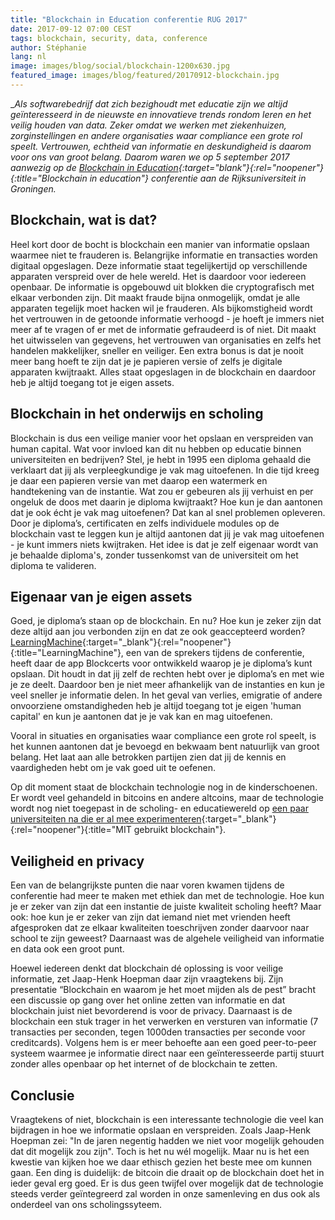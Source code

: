 ```yaml
---
title: "Blockchain in Education conferentie RUG 2017"
date: 2017-09-12 07:00 CEST
tags: blockchain, security, data, conference
author: Stéphanie
lang: nl
image: images/blog/social/blockchain-1200x630.jpg
featured_image: images/blog/featured/20170912-blockchain.jpg
---
```

__Als softwarebedrijf dat zich bezighoudt met educatie zijn we altijd geïnteresseerd in de nieuwste en innovatieve trends rondom leren en het veilig houden van data. Zeker omdat we werken met ziekenhuizen, zorginstellingen en andere organisaties waar compliance een grote rol speelt. Vertrouwen, echtheid van informatie en deskundigheid is daarom voor ons van groot belang. Daarom waren we op 5 september 2017 aanwezig op de [Blockchain in Education](https://www.bcined2017.nl/){:target="_blank"}{:rel="noopener"}{:title="Blockchain in education"} conferentie aan de Rijksuniversiteit in Groningen.__

## Blockchain, wat is dat?

Heel kort door de bocht is blockchain een manier van informatie opslaan waarmee niet te frauderen is. Belangrijke informatie en transacties worden digitaal opgeslagen. Deze informatie staat tegelijkertijd op verschillende apparaten verspreid over de hele wereld. Het is daardoor voor iedereen openbaar. De informatie is opgebouwd uit blokken die cryptografisch met elkaar verbonden zijn. Dit maakt fraude bijna onmogelijk, omdat je alle apparaten tegelijk moet hacken wil je frauderen. Als bijkomstigheid wordt het vertrouwen in de getoonde informatie verhoogd - je hoeft je immers niet meer af te vragen of er met de informatie gefraudeerd is of niet. Dit maakt het uitwisselen van gegevens, het vertrouwen van organisaties en zelfs het handelen makkelijker, sneller en veiliger. Een extra bonus is dat je nooit meer bang hoeft te zijn dat je je papieren versie of zelfs je digitale apparaten kwijtraakt. Alles staat opgeslagen in de blockchain en daardoor heb je altijd toegang tot je eigen assets.

## Blockchain in het onderwijs en scholing

Blockchain is dus een veilige manier voor het opslaan en verspreiden van human capital. Wat voor invloed kan dit nu hebben op educatie binnen universiteiten en bedrijven? Stel, je hebt in 1995 een diploma gehaald die verklaart dat jij als verpleegkundige je vak mag uitoefenen. In die tijd kreeg je daar een papieren versie van met daarop een watermerk en handtekening van de instantie. Wat zou er gebeuren als jij verhuist en per ongeluk de doos met daarin je diploma kwijtraakt? Hoe kun je dan aantonen dat je ook écht je vak mag uitoefenen? Dat kan al snel problemen opleveren. Door je diploma’s, certificaten en zelfs individuele modules op de blockchain vast te leggen kun je altijd aantonen dat jij je vak mag uitoefenen - je kunt immers niets kwijtraken. Het idee is dat je zelf eigenaar wordt van je behaalde diploma's, zonder tussenkomst van de universiteit om het diploma te valideren.

## Eigenaar van je eigen assets

Goed, je diploma’s staan op de blockchain. En nu? Hoe kun je zeker zijn dat deze altijd aan jou verbonden zijn en dat ze ook geaccepteerd worden? [LearningMachine](https://www.learningmachine.com/){:target="_blank"}{:rel="noopener"}{:title="LearningMachine"}, een van de sprekers tijdens de conferentie, heeft daar de app Blockcerts voor ontwikkeld waarop je je diploma’s kunt opslaan. Dit houdt in dat jij zelf de rechten hebt over je diploma’s en met wie je ze deelt. Daardoor ben je niet meer afhankelijk van de instanties en kun je veel sneller je informatie delen. In het geval van verlies, emigratie of andere onvoorziene omstandigheden heb je altijd toegang tot je eigen 'human capital' en kun je aantonen dat je je vak kan en mag uitoefenen.

Vooral in situaties en organisaties waar compliance een grote rol speelt, is het kunnen aantonen dat je bevoegd en bekwaam bent natuurlijk van groot belang. Het laat aan alle betrokken partijen zien dat jij de kennis en vaardigheden hebt om je vak goed uit te oefenen.

Op dit moment staat de blockchain technologie nog in de kinderschoenen. Er wordt veel gehandeld in bitcoins en andere altcoins, maar de technologie wordt nog niet toegepast in de scholing- en educatiewereld op [een paar universiteiten na die er al mee experimenteren](http://certificates-bootcamp.mit.edu/){:target="_blank"}{:rel="noopener"}{:title="MIT gebruikt blockchain"}.

## Veiligheid en privacy

Een van de belangrijkste punten die naar voren kwamen tijdens de conferentie had meer te maken met ethiek dan met de technologie. Hoe kun je er zeker van zijn dat een instantie de juiste kwaliteit scholing heeft? Maar ook: hoe kun je er zeker van zijn dat iemand niet met vrienden heeft afgesproken dat ze elkaar kwaliteiten toeschrijven zonder daarvoor naar school te zijn geweest? Daarnaast was de algehele veiligheid van informatie en data ook een groot punt.

Hoewel iedereen denkt dat blockchain dé oplossing is voor veilige informatie, zet Jaap-Henk Hoepman daar zijn vraagtekens bij. Zijn presentatie “Blockchain en waarom je het moet mijden als de pest” bracht een discussie op gang over het online zetten van informatie en dat blockchain juist niet bevorderend is voor de privacy. Daarnaast is de blockchain een stuk trager in het verwerken en versturen van informatie (7 transacties per seconden, tegen 1000den transacties per seconde voor creditcards). Volgens hem is er meer behoefte aan een goed peer-to-peer systeem waarmee je informatie direct naar een geïnteresseerde partij stuurt zonder alles openbaar op het internet of de blockchain te zetten.

## Conclusie

Vraagtekens of niet, blockchain is een interessante technologie die veel kan bijdragen in hoe we informatie opslaan en verspreiden. Zoals Jaap-Henk Hoepman zei: "In de jaren negentig hadden we niet voor mogelijk gehouden dat dit mogelijk zou zijn". Toch is het nu wél mogelijk.​ Maar nu is het een kwestie van kijken hoe we daar ethisch gezien het beste mee om kunnen gaan. Een ding is duidelijk: de bitcoin die draait op de blockchain doet het in ieder geval erg goed. Er is dus geen twijfel over mogelijk dat de technologie steeds verder geïntegreerd zal worden in onze samenleving en dus ook als onderdeel van ons scholingssyteem.
